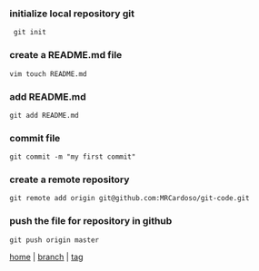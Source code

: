 
### initialize local repository git
	 git init

### create a README.md file
	vim touch README.md
	
### add README.md
	git add README.md
### commit file
	git commit -m "my first commit"

### create a remote repository
	git remote add origin git@github.com:MRCardoso/git-code.git

### push the file for repository in github
	git push origin master

[home](https://github.com/MRCardoso/git-code/blob/master/topics) |
[branch](https://github.com/MRCardoso/git-code/blob/master/topics/branch.md) |
[tag](https://github.com/MRCardoso/git-code/blob/master/topics/tag.md) 
